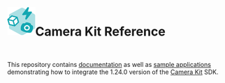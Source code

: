 <img align="left" width="64" height="64" src="docs/camerakit_icon.svg">

# Camera Kit Reference

</br>

This repository contains [documentation](./docs) as well as [sample applications](./samples) demonstrating how to integrate the 1.24.0 version of the [Camera Kit](https://kit.snapchat.com/camera-kit) SDK.
